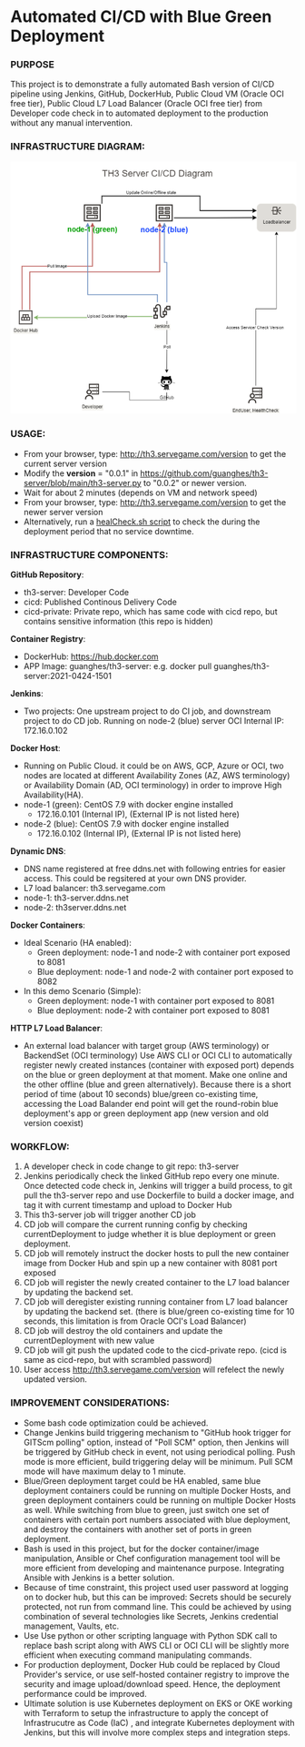# Automated CI/CD with Blue Green Deployment
### PURPOSE
This project is to demonstrate a fully automated Bash version of CI/CD pipeline using Jenkins, GitHub, DockerHub, Public Cloud VM (Oracle OCI free tier), Public Cloud L7 Load Balancer (Oracle OCI free tier) from Developer code check in to automated deployment to the production without any manual intervention.

### INFRASTRUCTURE DIAGRAM:
![CICD Diagram](/CICD-Diagram.png)

### USAGE:
* From your browser, type: http://th3.servegame.com/version to get the current server version
* Modify the __version__ = "0.0.1" in https://github.com/guanghes/th3-server/blob/main/th3-server.py to "0.0.2" or newer version.
* Wait for about 2 minutes (depends on VM and network speed)
* From your browser, type: http://th3.servegame.com/version to get the newer server version
* Alternatively, run a [healCheck.sh script](https://github.com/guanghes/cicd/blob/main/healthCheck.sh) to check the during the deployment period that no service downtime.

### INFRASTRUCTURE COMPONENTS:
**GitHub Repository**:
* th3-server: Developer Code
* cicd: Published Continous Delivery Code
* cicd-private: Private repo, which has same code with cicd repo, but contains sensitive information (this repo is hidden)

**Container Registry**:
* DockerHub: https://hub.docker.com
* APP Image: guanghes/th3-server:<tag>  e.g. docker pull guanghes/th3-server:2021-0424-1501

**Jenkins**:
* Two projects: One upstream project to do CI job, and downstream project to do CD job.
Running on node-2 (blue) server
OCI Internal IP: 172.16.0.102

**Docker Host**:
* Running on Public Cloud. it could be on AWS, GCP, Azure or OCI, two nodes are located at different Availability Zones (AZ, AWS terminology) or Availability Domain (AD, OCI terminology) in order to improve High Availability(HA).
* node-1 (green): CentOS 7.9 with docker engine installed
  * 172.16.0.101 (Internal IP), (External IP is not listed here)
* node-2 (blue): CentOS 7.9 with docker engine installed
  * 172.16.0.102 (Internal IP), (External IP is not listed here)

**Dynamic DNS**:
* DNS name registered at free ddns.net with following entries for easier access. This could be regsitered at your own DNS provider.
* L7 load balancer: th3.servegame.com
* node-1: th3-server.ddns.net
* node-2: th3server.ddns.net

**Docker Containers**:
* Ideal Scenario (HA enabled):
  * Green deployment: node-1 and node-2 with container port exposed to 8081
  * Blue deployment: node-1 and node-2 with container port exposed to 8082
* In this demo Scenario (Simple):
  * Green deployment: node-1 with container port exposed to 8081
  * Blue deployment: node-2 with container port exposed to 8081

**HTTP L7 Load Balancer**:
* An external load balancer with target group (AWS terminology) or BackendSet (OCI terminology)
Use AWS CLI or OCI CLI to automatically register newly created instances (container with exposed port) depends on the blue or green deployment at that moment.
Make one online and the other offline (blue and green alternatively).
Because there is a short period of time (about 10 seconds) blue/green co-existing time, accessing the Load Balander end point will get the round-robin blue deployment's app or green deployment app (new version and old version coexist)

### WORKFLOW:
1. A developer check in code change to git repo: th3-server
2. Jenkins periodically check the linked GitHub repo every one minute. Once detected code check in, Jenkins will trigger a build process, to git pull the th3-server repo and use Dockerfile to build a docker image, and tag it with current timestamp and upload to Docker Hub
3. This th3-server job will trigger another CD job
4. CD job will compare the current running config by checking currentDeployment to judge whether it is blue deployment or green deployment.
5. CD job will remotely instruct the docker hosts to pull the new container image from Docker Hub and spin up a new container with 8081 port exposed
6. CD job will register the newly created container to the L7 load balancer by updating the backend set.
7. CD job will deregister existing running container from L7 load balancer by updating the backend set. (there is blue/green co-existing time for 10 seconds, this limitation is from Oracle OCI's Load Balancer)
8. CD job will destroy the old containers and update the currentDeployment with new value
9. CD job will git push the updated code to the cicd-private repo. (cicd is same as cicd-repo, but with scrambled password)
10. User access http://th3.servegame.com/version will refelect the newly updated version.

### IMPROVEMENT CONSIDERATIONS:
* Some bash code optimization could be achieved.
* Change Jenkins build triggering mechanism to "GitHub hook trigger for GITScm polling" option, instead of "Poll SCM" option, then Jenkins will be triggered by GitHub check in event, not using periodical polling. Push mode is more efficient, build triggering delay will be minimum. Pull SCM mode will have maximum delay to 1 minute.
* Blue/Green deployment target could be HA enabled, same blue deployment containers could be running on multiple Docker Hosts, and green deployment containers could be running on multiple Docker Hosts as well. While switching from blue to green, just switch one set of containers with certain port numbers associated with blue deployment, and destroy the containers with another set of ports in green deployment.
* Bash is used in this project, but for the docker container/image manipulation, Ansible or Chef configuration management tool will be more efficient from developing and maintenance purpose. Integrating Ansible with Jenkins is a better solution.
* Because of time constraint, this project used user password at logging on to docker hub, but this can be improved: Secrets should be securely protected, not run from command line. This could be achieved by using combination of several technologies like Secrets, Jenkins credential management, Vaults, etc. 
* Use Use python or other scripting language with Python SDK call to replace bash script along with AWS CLI or OCI CLI will be slightly more efficient when executing command manipulating commands.
* For production deployment, Docker Hub could be replaced by Cloud Provider's service, or use self-hosted container registry to improve the security and image upload/download speed. Hence, the deployment performance could be improved.
* Ultimate solution is use Kubernetes deployment on EKS or OKE working with Terraform to setup the infrastructure to apply the concept of Infrastrucutre as Code (IaC) , and integrate Kubernetes deployment with Jenkins, but this will involve more complex steps and integration steps.
